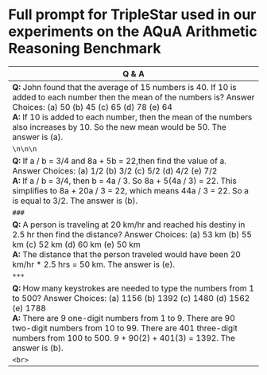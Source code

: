# Full prompt for **TripleStar** used in our experiments on the AQuA Arithmetic Reasoning Benchmark

| Q & A                                                                                                                         |
| ----------------------------------------------------------------------------------------------------------------------------- |
| **Q:** John found that the average of 15 numbers is 40. If 10 is added to each number then the mean of the numbers is? Answer Choices: (a) 50 (b) 45 (c) 65 (d) 78 (e) 64 <br> **A:** If 10 is added to each number, then the mean of the numbers also increases by 10. So the new mean would be 50. The answer is (a). |
| `\n\n\n`                                                                                                              |
| **Q:** If a / b = 3/4 and 8a + 5b = 22,then find the value of a. Answer Choices: (a) 1/2 (b) 3/2 (c) 5/2 (d) 4/2 (e) 7/2 <br> **A:** If a / b = 3/4, then b = 4a / 3. So 8a + 5(4a / 3) = 22. This simplifies to 8a + 20a / 3 = 22, which means 44a / 3 = 22. So a is equal to 3/2. The answer is (b). |
| `###`                                                                                                               |
| **Q:** A person is traveling at 20 km/hr and reached his destiny in 2.5 hr then find the distance? Answer Choices: (a) 53 km (b) 55 km (c) 52 km (d) 60 km (e) 50 km <br> **A:** The distance that the person traveled would have been 20 km/hr * 2.5 hrs = 50 km. The answer is (e). |
| `***`                                                                                                              |
| **Q:** How many keystrokes are needed to type the numbers from 1 to 500? Answer Choices: (a) 1156 (b) 1392 (c) 1480 (d) 1562 (e) 1788 <br> **A:** There are 9 one-digit numbers from 1 to 9. There are 90 two-digit numbers from 10 to 99. There are 401 three-digit numbers from 100 to 500. 9 + 90(2) + 401(3) = 1392. The answer is (b).|
| `<br>` |                                                                                                             